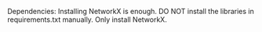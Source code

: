 Dependencies:
Installing NetworkX is enough.
DO NOT install the libraries in requirements.txt manually. Only install NetworkX.